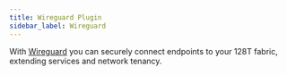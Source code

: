 ```yaml
---
title: Wireguard Plugin
sidebar_label: Wireguard
---
```


With [Wireguard](https://www.wireguard.com/) you can securely connect endpoints to your 128T fabric, extending services and network tenancy.